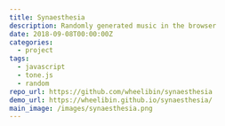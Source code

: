```yaml
---
title: Synaesthesia
description: Randomly generated music in the browser
date: 2018-09-08T00:00:00Z
categories:
  - project
tags:
  - javascript
  - tone.js
  - random
repo_url: https://github.com/wheelibin/synaesthesia
demo_url: https://wheelibin.github.io/synaesthesia/
main_image: /images/synaesthesia.png
---
```

